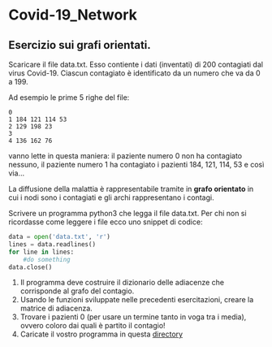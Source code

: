 # Covid-19_Network
## Esercizio sui grafi orientati.

Scaricare il file data.txt.
Esso contiente i dati (inventati) di 200 contagiati dal virus Covid-19. Ciascun contagiato è identificato da un numero che va da 0 a 199.

Ad esempio le prime 5 righe del file:
```
0
1 184 121 114 53
2 129 198 23
3
4 136 162 76
```
vanno lette in questa maniera: il paziente numero 0 non ha contagiato nessuno, il paziente numero 1 ha contagiato i pazienti 184, 121, 114, 53 e così via...

La diffusione della malattia è rappresentabile tramite in **grafo orientato** in cui i nodi sono i contagiati e gli archi rappresentano i contagi.

Scrivere un programma python3 che legga il file data.txt. Per chi non si ricordasse come leggere i file ecco uno snippet di codice:
```python
data = open('data.txt', 'r') 
lines = data.readlines() 
for line in lines: 
    #do something
data.close()
```

1. Il programma deve costruire il dizionario delle adiacenze che corrisponde al grafo del contagio.
2. Usando le funzioni sviluppate nelle precedenti esercitazioni, creare la matrice di adiacenza.
3. Trovare i pazienti 0 (per usare un termine tanto in voga tra i media), ovvero coloro dai quali è partito il contagio!
4. Caricate il vostro programma in questa [directory](https://github.com/My-Students/Covid-19_Network/tree/master/Covid-19_solutions)
